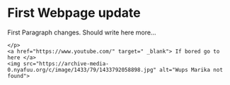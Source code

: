<!DOCTYPE html>
<html>
  <body><h1> First Webpage update </h1>
  <p> First Paragraph changes. Should write here more... 
    
    </p>
    <a href="https://www.youtube.com/" target=" _blank"> If bored go to here </a>
    <img src="https://archive-media-0.nyafuu.org/c/image/1433/79/1433792058898.jpg" alt="Wups Marika not found"> 
  </body>
  </html>
